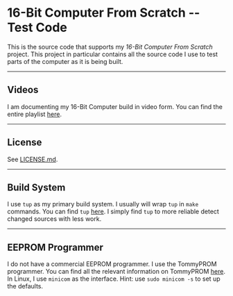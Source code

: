 # 16-Bit Computer From Scratch -- Test Code

This is the source code that supports my *16-Bit Computer From Scratch* project.  This project in particular contains all the source code I use to test parts of the computer as it is being built.


---

## Videos

I am documenting my 16-Bit Computer build in video form.  You can find the entire playlist [here](https://www.youtube.com/playlist?list=PLUF7WfBe0k3g9wpTtg41QP3jl5y8T1aGV).


---

## License

See [LICENSE.md](LICENSE.md).


---

## Build System

I use `tup` as my primary build system.  I usually will wrap `tup` in `make` commands.  You can find `tup` [here](https://gittup.org/tup/).  I simply find `tup` to more reliable detect changed sources with less work.


---

## EEPROM Programmer

I do not have a commercial EEPROM programmer.  I use the TommyPROM programmer.  You can find all the relevant information on TommyPROM [here](https://tomnisbet.github.io/TommyPROM/).  In Linux, I use `minicom` as the interface.  Hint: use `sudo minicom -s` to set up the defaults.


